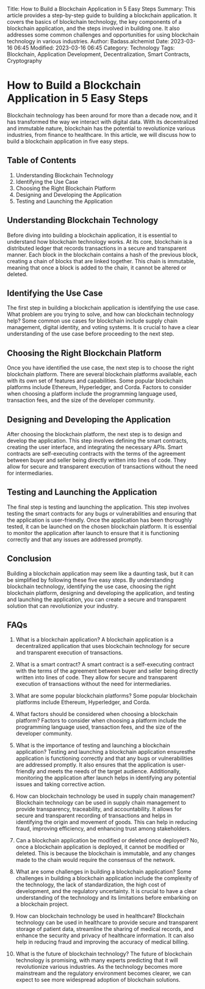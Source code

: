Title: How to Build a Blockchain Application in 5 Easy Steps
Summary: This article provides a step-by-step guide to building a blockchain application. It covers the basics of blockchain technology, the key components of a blockchain application, and the steps involved in building one. It also addresses some common challenges and opportunities for using blockchain technology in various industries.
Author: Badass.alchemist
Date: 2023-03-16 06:45
Modified: 2023-03-16 06:45
Category: Technology
Tags: Blockchain, Application Development, Decentralization, Smart Contracts, Cryptography

# How to Build a Blockchain Application in 5 Easy Steps

Blockchain technology has been around for more than a decade now, and it has transformed the way we interact with digital data. With its decentralized and immutable nature, blockchain has the potential to revolutionize various industries, from finance to healthcare. In this article, we will discuss how to build a blockchain application in five easy steps.

## Table of Contents

1. Understanding Blockchain Technology
2. Identifying the Use Case
3. Choosing the Right Blockchain Platform
4. Designing and Developing the Application
5. Testing and Launching the Application

## Understanding Blockchain Technology

Before diving into building a blockchain application, it is essential to understand how blockchain technology works. At its core, blockchain is a distributed ledger that records transactions in a secure and transparent manner. Each block in the blockchain contains a hash of the previous block, creating a chain of blocks that are linked together. This chain is immutable, meaning that once a block is added to the chain, it cannot be altered or deleted.

## Identifying the Use Case

The first step in building a blockchain application is identifying the use case. What problem are you trying to solve, and how can blockchain technology help? Some common use cases for blockchain include supply chain management, digital identity, and voting systems. It is crucial to have a clear understanding of the use case before proceeding to the next step.

## Choosing the Right Blockchain Platform

Once you have identified the use case, the next step is to choose the right blockchain platform. There are several blockchain platforms available, each with its own set of features and capabilities. Some popular blockchain platforms include Ethereum, Hyperledger, and Corda. Factors to consider when choosing a platform include the programming language used, transaction fees, and the size of the developer community.

## Designing and Developing the Application

After choosing the blockchain platform, the next step is to design and develop the application. This step involves defining the smart contracts, creating the user interface, and integrating the necessary APIs. Smart contracts are self-executing contracts with the terms of the agreement between buyer and seller being directly written into lines of code. They allow for secure and transparent execution of transactions without the need for intermediaries.

## Testing and Launching the Application

The final step is testing and launching the application. This step involves testing the smart contracts for any bugs or vulnerabilities and ensuring that the application is user-friendly. Once the application has been thoroughly tested, it can be launched on the chosen blockchain platform. It is essential to monitor the application after launch to ensure that it is functioning correctly and that any issues are addressed promptly.

## Conclusion

Building a blockchain application may seem like a daunting task, but it can be simplified by following these five easy steps. By understanding blockchain technology, identifying the use case, choosing the right blockchain platform, designing and developing the application, and testing and launching the application, you can create a secure and transparent solution that can revolutionize your industry.

## FAQs

1. What is a blockchain application? A blockchain application is a decentralized application that uses blockchain technology for secure and transparent execution of transactions.
    
2. What is a smart contract? A smart contract is a self-executing contract with the terms of the agreement between buyer and seller being directly written into lines of code. They allow for secure and transparent execution of transactions without the need for intermediaries.
    
3. What are some popular blockchain platforms? Some popular blockchain platforms include Ethereum, Hyperledger, and Corda.
    
4. What factors should be considered when choosing a blockchain platform? Factors to consider when choosing a platform include the programming language used, transaction fees, and the size of the developer community.
    
5. What is the importance of testing and launching a blockchain application? Testing and launching a blockchain application ensuresthe application is functioning correctly and that any bugs or vulnerabilities are addressed promptly. It also ensures that the application is user-friendly and meets the needs of the target audience. Additionally, monitoring the application after launch helps in identifying any potential issues and taking corrective action.

6. How can blockchain technology be used in supply chain management? Blockchain technology can be used in supply chain management to provide transparency, traceability, and accountability. It allows for secure and transparent recording of transactions and helps in identifying the origin and movement of goods. This can help in reducing fraud, improving efficiency, and enhancing trust among stakeholders.
    
7. Can a blockchain application be modified or deleted once deployed? No, once a blockchain application is deployed, it cannot be modified or deleted. This is because the blockchain is immutable, and any changes made to the chain would require the consensus of the network.
    
8. What are some challenges in building a blockchain application? Some challenges in building a blockchain application include the complexity of the technology, the lack of standardization, the high cost of development, and the regulatory uncertainty. It is crucial to have a clear understanding of the technology and its limitations before embarking on a blockchain project.
    
9. How can blockchain technology be used in healthcare? Blockchain technology can be used in healthcare to provide secure and transparent storage of patient data, streamline the sharing of medical records, and enhance the security and privacy of healthcare information. It can also help in reducing fraud and improving the accuracy of medical billing.
    
10. What is the future of blockchain technology? The future of blockchain technology is promising, with many experts predicting that it will revolutionize various industries. As the technology becomes more mainstream and the regulatory environment becomes clearer, we can expect to see more widespread adoption of blockchain solutions.